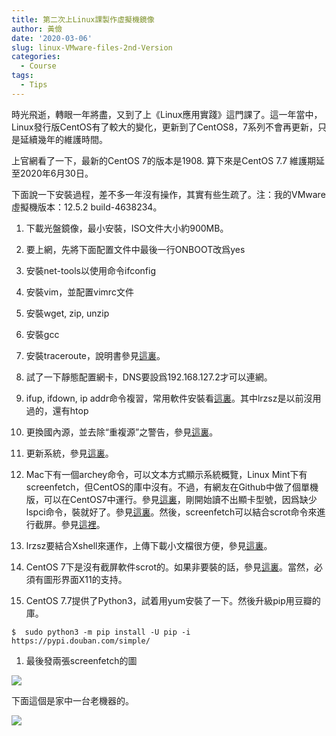 ```yaml
---
title: 第二次上Linux課製作虛擬機鏡像
author: 黃儉
date: '2020-03-06'
slug: linux-VMware-files-2nd-Version
categories:
  - Course
tags:
  - Tips
---
```


時光飛逝，轉眼一年將盡，又到了上《Linux應用實踐》這門課了。這一年當中，Linux發行版CentOS有了較大的變化，更新到了CentOS8，7系列不會再更新，只是延續幾年的維護時間。

上官網看了一下，最新的CentOS 7的版本是1908. 算下來是CentOS 7.7 維護期延至2020年6月30日。

下面說一下安裝過程，差不多一年沒有操作，其實有些生疏了。注：我的VMware虛擬機版本：12.5.2 build-4638234。

1. 下載光盤鏡像，最小安裝，ISO文件大小約900MB。

1. 要上網，先將下面配置文件中最後一行ONBOOT改爲yes

1. 安裝net-tools以使用命令ifconfig

1. 安裝vim，並配置vimrc文件

1. 安裝wget, zip, unzip

1. 安裝gcc

1. 安裝traceroute，說明書參見[這裏](https://www.cnblogs.com/rigid/p/6904860.html?utm_source=itdadao&utm_medium=referral)。
   
1. 試了一下靜態配置網卡，DNS要設爲192.168.127.2才可以連網。

1. ifup, ifdown, ip  addr命令複習，常用軟件安裝看[這裏](https://blog.csdn.net/xixingzhe2/article/details/82882098)。其中lrzsz是以前沒用過的，還有htop

1. 更換國內源，並去除“重複源”之警告，參見[這裏](https://blog.csdn.net/wy_bk/article/details/89648052)。

1. 更新系統，參見[這裏](https://www.linuxidc.com/Linux/2019-08/159843.htm)。

1. Mac下有一個archey命令，可以文本方式顯示系統概覽，Linux Mint下有screenfetch，但CentOS的庫中沒有。不過，有網友在Github中做了個單機版，可以在CentOS7中運行。參見[這裏](https://www.cnblogs.com/liangjiongyao/p/10134513.html)，剛開始讀不出顯卡型號，因爲缺少lspci命令，裝就好了。參見[這裏](https://blog.csdn.net/hl449006540/article/details/79778748)。然後，screenfetch可以結合scrot命令來進行截屏。參見[這裡](https://www.howtoforge.com/tutorial/how-to-take-screenshots-in-linux-with-scrot/)。

1. lrzsz要結合Xshell來運作，上傳下載小文檔很方便，參見[這裏](http://www.caodahua.cn/detail/5/)。

1. CentOS 7下是沒有截屏軟件scrot的。如果非要裝的話，參見[這裏](https://centos.pkgs.org/7/psychotic-ninja-x86_64/scrot-0.8-12.el7.psychotic.x86_64.rpm.html)。當然，必須有圖形界面X11的支持。

1. CentOS 7.7提供了Python3，試着用yum安裝了一下。然後升級pip用豆瓣的庫。

```shell
$  sudo python3 -m pip install -U pip -i https://pypi.douban.com/simple/

```

1. 最後發兩張screenfetch的圖

![](/post/2020-03-06-linux-VMware-files-2nd-Version_files/screenfetch.jpg)

下面這個是家中一台老機器的。

![](/post/2020-03-06-linux-VMware-files-2nd-Version_files/2020-03-07-085132_734x441_scrot.png)